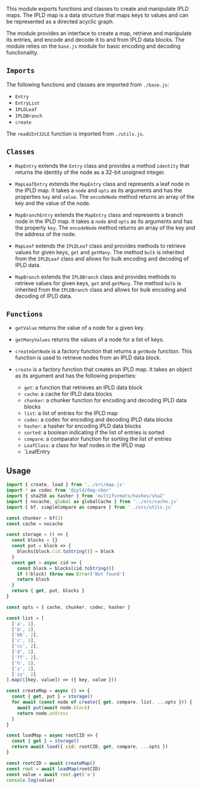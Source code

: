 
This module exports functions and classes to create and manipulate IPLD maps. The IPLD map is a data structure that maps keys to values and can be represented as a directed acyclic graph.

The module provides an interface to create a map, retrieve and manipulate its entries, and encode and decode it to and from IPLD data blocks. The module relies on the `base.js` module for basic encoding and decoding functionality.

## `Imports`

The following functions and classes are imported from `./base.js`:

*   `Entry`
*   `EntryList`
*   `IPLDLeaf`
*   `IPLDBranch`
*   `create`

The `readUInt32LE` function is imported from `./utils.js`.

## `Classes`

*   `MapEntry` extends the `Entry` class and provides a method `identity` that returns the identity of the node as a 32-bit unsigned integer.
    
*   `MapLeafEntry` extends the `MapEntry` class and represents a leaf node in the IPLD map. It takes a `node` and `opts` as its arguments and has the properties `key` and `value`. The `encodeNode` method returns an array of the key and the value of the node.
    
*   `MapBranchEntry` extends the `MapEntry` class and represents a branch node in the IPLD map. It takes a `node` and `opts` as its arguments and has the property `key`. The `encodeNode` method returns an array of the key and the address of the node.
    
*   `MapLeaf` extends the `IPLDLeaf` class and provides methods to retrieve values for given keys, `get` and `getMany`. The method `bulk` is inherited from the `IPLDLeaf` class and allows for bulk encoding and decoding of IPLD data.
    
*   `MapBranch` extends the `IPLDBranch` class and provides methods to retrieve values for given keys, `get` and `getMany`. The method `bulk` is inherited from the `IPLDBranch` class and allows for bulk encoding and decoding of IPLD data.
    

## `Functions`

*   `getValue` returns the value of a node for a given key.
    
*   `getManyValues` returns the values of a node for a list of keys.
    
*   `createGetNode` is a factory function that returns a `getNode` function. This function is used to retrieve nodes from an IPLD data block.
    
*   `create` is a factory function that creates an IPLD map. It takes an object as its argument and has the following properties:
    
    *   `get`: a function that retrieves an IPLD data block
    *   `cache`: a cache for IPLD data blocks
    *   `chunker`: a chunker function for encoding and decoding IPLD data blocks
    *   `list`: a list of entries for the IPLD map
    *   `codec`: a codec for encoding and decoding IPLD data blocks
    *   `hasher`: a hasher for encoding IPLD data blocks
    *   `sorted`: a boolean indicating if the list of entries is sorted
    *   `compare`: a comparator function for sorting the list of entries
    *   `LeafClass`: a class for leaf nodes in the IPLD map
    *   \`LeafEntry

## Usage

```js
import { create, load } from '../src/map.js'
import * as codec from '@ipld/dag-cbor'
import { sha256 as hasher } from 'multiformats/hashes/sha2'
import { nocache, global as globalCache } from '../src/cache.js'
import { bf, simpleCompare as compare } from '../src/utils.js'

const chunker = bf(3)
const cache = nocache

const storage = () => {
  const blocks = {}
  const put = block => {
    blocks[block.cid.toString()] = block
  }
  const get = async cid => {
    const block = blocks[cid.toString()]
    if (!block) throw new Error('Not found')
    return block
  }
  return { get, put, blocks }
}

const opts = { cache, chunker, codec, hasher }

const list = [
  ['a', 1],
  ['b', 1],
  ['bb', 2],
  ['c', 1],
  ['cc', 2],
  ['d', 1],
  ['ff', 2],
  ['h', 1],
  ['z', 1],
  ['zz', 2]
].map(([key, value]) => ({ key, value }))

const createMap = async () => {
  const { get, put } = storage()
  for await (const node of create({ get, compare, list, ...opts })) {
    await put(await node.block)
    return node.address
  }
}

const loadMap = async rootCID => {
  const { get } = storage()
  return await load({ cid: rootCID, get, compare, ...opts })
}

const rootCID = await createMap()
const root = await loadMap(rootCID)
const value = await root.get('a')
console.log(value)
```